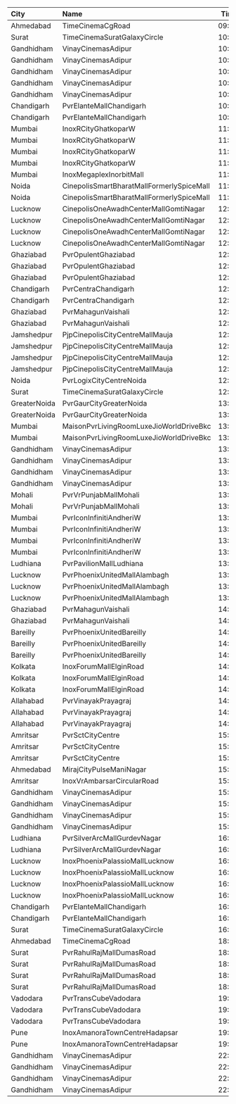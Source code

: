 | City         | Name                                      |  Time | Type            |  Price | Capacity | Booked |
| :----------- | :---------------------------------------- | ----: | :-------------- | -----: | -------: | -----: |
| Ahmedabad    | TimeCinemaCgRoad                          | 09:15 | Infinity1000    | 1,000₹ |       12 |      0 |
| Surat        | TimeCinemaSuratGalaxyCircle               | 10:00 | Sofa180         |   180₹ |       34 |      0 |
| Gandhidham   | VinayCinemasAdipur                        | 10:30 | Diamond         |   160₹ |      115 |      0 |
| Gandhidham   | VinayCinemasAdipur                        | 10:30 | Gold            |    80₹ |      111 |      0 |
| Gandhidham   | VinayCinemasAdipur                        | 10:30 | Platinum        |   160₹ |       56 |      0 |
| Gandhidham   | VinayCinemasAdipur                        | 10:30 | Silver          |    80₹ |       54 |      0 |
| Gandhidham   | VinayCinemasAdipur                        | 10:30 | Vip             |   350₹ |       18 |      0 |
| Chandigarh   | PvrElanteMallChandigarh                   | 10:40 | Classic         |   119₹ |       70 |      2 |
| Chandigarh   | PvrElanteMallChandigarh                   | 10:40 | Recliner        |   276₹ |       13 |      0 |
| Mumbai       | InoxRCityGhatkoparW                       | 11:05 | Club            |   112₹ |       32 |      0 |
| Mumbai       | InoxRCityGhatkoparW                       | 11:05 | Executive       |    90₹ |       18 |      0 |
| Mumbai       | InoxRCityGhatkoparW                       | 11:05 | RoyalRecliner   |   200₹ |        6 |      0 |
| Mumbai       | InoxRCityGhatkoparW                       | 11:05 | Royal           |   112₹ |       15 |      0 |
| Mumbai       | InoxMegaplexInorbitMall                   | 11:15 | Kiddles         |   112₹ |       26 |      0 |
| Noida        | CinepolisSmartBharatMallFormerlySpiceMall | 11:35 | Classic         |   112₹ |       32 |      0 |
| Noida        | CinepolisSmartBharatMallFormerlySpiceMall | 11:35 | Premium         |   112₹ |       20 |      6 |
| Lucknow      | CinepolisOneAwadhCenterMallGomtiNagar     | 12:00 | Normal          |   150₹ |       14 |      0 |
| Lucknow      | CinepolisOneAwadhCenterMallGomtiNagar     | 12:00 | Executive       |   150₹ |       45 |      2 |
| Lucknow      | CinepolisOneAwadhCenterMallGomtiNagar     | 12:00 | Premium         |   150₹ |       26 |      7 |
| Lucknow      | CinepolisOneAwadhCenterMallGomtiNagar     | 12:00 | Vip             |   300₹ |       10 |      2 |
| Ghaziabad    | PvrOpulentGhaziabad                       | 12:00 | Recliner        |   300₹ |       11 |      5 |
| Ghaziabad    | PvrOpulentGhaziabad                       | 12:00 | Prime           |   150₹ |      108 |     54 |
| Ghaziabad    | PvrOpulentGhaziabad                       | 12:00 | Classic         |   112₹ |      112 |     56 |
| Chandigarh   | PvrCentraChandigarh                       | 12:00 | Prime           |   138₹ |      175 |     91 |
| Chandigarh   | PvrCentraChandigarh                       | 12:00 | Classic         |   109₹ |      126 |     63 |
| Ghaziabad    | PvrMahagunVaishali                        | 12:05 | Classic         |   160₹ |      114 |      0 |
| Ghaziabad    | PvrMahagunVaishali                        | 12:05 | Recliner        |   275₹ |        5 |      2 |
| Jamshedpur   | PjpCinepolisCityCentreMallMauja           | 12:15 | Normal          |   150₹ |       12 |      0 |
| Jamshedpur   | PjpCinepolisCityCentreMallMauja           | 12:15 | Executive       |   150₹ |       28 |      0 |
| Jamshedpur   | PjpCinepolisCityCentreMallMauja           | 12:15 | Premium         |   150₹ |       32 |      6 |
| Jamshedpur   | PjpCinepolisCityCentreMallMauja           | 12:15 | Vip             |   400₹ |        6 |      0 |
| Noida        | PvrLogixCityCentreNoida                   | 12:35 | Classic         |   200₹ |       48 |      4 |
| Surat        | TimeCinemaSuratGalaxyCircle               | 12:45 | Sofa220         |   220₹ |       34 |      0 |
| GreaterNoida | PvrGaurCityGreaterNoida                   | 13:00 | Classic         |   160₹ |       50 |      0 |
| GreaterNoida | PvrGaurCityGreaterNoida                   | 13:00 | Prime           |   190₹ |        7 |      0 |
| Mumbai       | MaisonPvrLivingRoomLuxeJioWorldDriveBkc   | 13:15 | Luxe            |   700₹ |       24 |     12 |
| Mumbai       | MaisonPvrLivingRoomLuxeJioWorldDriveBkc   | 13:15 | LuxeSuperior    |   700₹ |       10 |      5 |
| Gandhidham   | VinayCinemasAdipur                        | 13:15 | Diamond         |   160₹ |      100 |      0 |
| Gandhidham   | VinayCinemasAdipur                        | 13:15 | Gold            |    80₹ |       77 |      0 |
| Gandhidham   | VinayCinemasAdipur                        | 13:15 | Platinum        |   160₹ |       35 |      0 |
| Gandhidham   | VinayCinemasAdipur                        | 13:15 | Silver          |    80₹ |       41 |      0 |
| Mohali       | PvrVrPunjabMallMohali                     | 13:35 | Classic         |   180₹ |       44 |      2 |
| Mohali       | PvrVrPunjabMallMohali                     | 13:35 | Prime           |   210₹ |       22 |      6 |
| Mumbai       | PvrIconInfinitiAndheriW                   | 13:45 | Classic         |   120₹ |       42 |     21 |
| Mumbai       | PvrIconInfinitiAndheriW                   | 13:45 | Prime           |   120₹ |      126 |     63 |
| Mumbai       | PvrIconInfinitiAndheriW                   | 13:45 | PrimeSuperior   |   120₹ |       32 |     18 |
| Mumbai       | PvrIconInfinitiAndheriW                   | 13:45 | Recliner        |   200₹ |       11 |      9 |
| Ludhiana     | PvrPavilionMallLudhiana                   | 13:50 | Classic         |   170₹ |       40 |      5 |
| Lucknow      | PvrPhoenixUnitedMallAlambagh              | 13:55 | Classic         |   140₹ |       99 |      0 |
| Lucknow      | PvrPhoenixUnitedMallAlambagh              | 13:55 | Prime           |   190₹ |       13 |      0 |
| Lucknow      | PvrPhoenixUnitedMallAlambagh              | 13:55 | Recliner        |   290₹ |        6 |      0 |
| Ghaziabad    | PvrMahagunVaishali                        | 14:20 | Classic         |   160₹ |      137 |     10 |
| Ghaziabad    | PvrMahagunVaishali                        | 14:20 | Recliner        |   275₹ |        5 |      0 |
| Bareilly     | PvrPhoenixUnitedBareilly                  | 14:45 | Classic         |   180₹ |       48 |      3 |
| Bareilly     | PvrPhoenixUnitedBareilly                  | 14:45 | Prime           |   200₹ |       56 |      9 |
| Bareilly     | PvrPhoenixUnitedBareilly                  | 14:45 | Recliner        |   350₹ |        7 |      3 |
| Kolkata      | InoxForumMallElginRoad                    | 14:45 | DressCircle     |   140₹ |       48 |      0 |
| Kolkata      | InoxForumMallElginRoad                    | 14:45 | Galleria        |   140₹ |       14 |      0 |
| Kolkata      | InoxForumMallElginRoad                    | 14:45 | Royal           |   140₹ |       17 |      0 |
| Allahabad    | PvrVinayakPrayagraj                       | 14:55 | Classic         |   160₹ |       29 |      4 |
| Allahabad    | PvrVinayakPrayagraj                       | 14:55 | Prime           |   180₹ |       36 |      7 |
| Allahabad    | PvrVinayakPrayagraj                       | 14:55 | Recliner        |   320₹ |        4 |      4 |
| Amritsar     | PvrSctCityCentre                          | 15:20 | Classic         |   160₹ |       45 |      0 |
| Amritsar     | PvrSctCityCentre                          | 15:20 | Prime           |   170₹ |       30 |      2 |
| Amritsar     | PvrSctCityCentre                          | 15:20 | Recliner        |   330₹ |       11 |      0 |
| Ahmedabad    | MirajCityPulseManiNagar                   | 15:20 | Gold            |   150₹ |       24 |      6 |
| Amritsar     | InoxVrAmbarsarCircularRoad                | 15:30 | Normal          |   112₹ |       78 |      0 |
| Gandhidham   | VinayCinemasAdipur                        | 15:30 | Diamond         |   160₹ |      100 |      0 |
| Gandhidham   | VinayCinemasAdipur                        | 15:30 | Gold            |    80₹ |       77 |      0 |
| Gandhidham   | VinayCinemasAdipur                        | 15:30 | Platinum        |   160₹ |       35 |      0 |
| Gandhidham   | VinayCinemasAdipur                        | 15:30 | Silver          |    80₹ |       41 |      0 |
| Ludhiana     | PvrSilverArcMallGurdevNagar               | 16:05 | Prime           |   230₹ |       15 |      0 |
| Ludhiana     | PvrSilverArcMallGurdevNagar               | 16:05 | Classic         |   170₹ |       53 |      2 |
| Lucknow      | InoxPhoenixPalassioMallLucknow            | 16:15 | Club            |   130₹ |       55 |      0 |
| Lucknow      | InoxPhoenixPalassioMallLucknow            | 16:15 | Executive       |   130₹ |       13 |      0 |
| Lucknow      | InoxPhoenixPalassioMallLucknow            | 16:15 | RoyaleRecliners |   250₹ |        6 |      0 |
| Lucknow      | InoxPhoenixPalassioMallLucknow            | 16:15 | Royale          |   150₹ |       32 |      0 |
| Chandigarh   | PvrElanteMallChandigarh                   | 16:15 | Classic         |   165₹ |       70 |      2 |
| Chandigarh   | PvrElanteMallChandigarh                   | 16:15 | Recliner        |   507₹ |       13 |      0 |
| Surat        | TimeCinemaSuratGalaxyCircle               | 16:30 | Infinity350     |   350₹ |       22 |      0 |
| Ahmedabad    | TimeCinemaCgRoad                          | 18:15 | Standard260     |   260₹ |      108 |      8 |
| Surat        | PvrRahulRajMallDumasRoad                  | 18:55 | Recliner        |   370₹ |       24 |      0 |
| Surat        | PvrRahulRajMallDumasRoad                  | 18:55 | Prime           |   200₹ |       72 |     21 |
| Surat        | PvrRahulRajMallDumasRoad                  | 18:55 | ClassicPlus     |   190₹ |       30 |      0 |
| Surat        | PvrRahulRajMallDumasRoad                  | 18:55 | Classic         |   180₹ |       30 |      0 |
| Vadodara     | PvrTransCubeVadodara                      | 19:15 | Classic         |   110₹ |       42 |      0 |
| Vadodara     | PvrTransCubeVadodara                      | 19:15 | Prime           |   110₹ |       99 |      4 |
| Vadodara     | PvrTransCubeVadodara                      | 19:15 | Recliner        |   300₹ |        8 |      6 |
| Pune         | InoxAmanoraTownCentreHadapsar             | 19:35 | Club            |   112₹ |       52 |      0 |
| Pune         | InoxAmanoraTownCentreHadapsar             | 19:35 | Executive       |   112₹ |       10 |      0 |
| Gandhidham   | VinayCinemasAdipur                        | 22:15 | Diamond         |   160₹ |      100 |      0 |
| Gandhidham   | VinayCinemasAdipur                        | 22:15 | Gold            |    80₹ |       77 |      0 |
| Gandhidham   | VinayCinemasAdipur                        | 22:15 | Platinum        |   160₹ |       35 |      0 |
| Gandhidham   | VinayCinemasAdipur                        | 22:15 | Silver          |    80₹ |       41 |      0 |